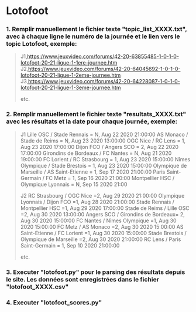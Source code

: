 # Lotofoot

### 1. Remplir manuellement le fichier texte "topic_list_XXXX.txt", avec à chaque ligne le numéro de la journée et le lien vers le topic Lotofoot, exemple:
  >J1,https://www.jeuxvideo.com/forums/42-20-63855485-1-0-1-0-lotofoot-20-21-ligue-1-1ere-journee.htm
  >J2,https://www.jeuxvideo.com/forums/42-20-64045692-1-0-1-0-lotofoot-20-21-ligue-1-2eme-journee.htm
  >J3,https://www.jeuxvideo.com/forums/42-20-64228087-1-0-1-0-lotofoot-20-21-ligue-1-3eme-journee.htm
  >
  >etc.
  
  
### 2. Remplir manuellement le fichier texte "resultats_XXXX.txt" avec les résultats et la date pour chaque journée, exemple:
  >J1
  >Lille OSC / Stade Rennais = N, Aug 22 2020 21:00:00
  >AS Monaco / Stade de Reims = N, Aug 23 2020 13:00:00
  >OGC Nice / RC Lens = 1, Aug 23 2020 17:00:00
  >Dijon FCO / Angers SCO = 2, Aug 22 2020 17:00:00
  >Girondins de Bordeaux / FC Nantes = N, Aug 21 2020 19:00:00
  >FC Lorient / RC Strasbourg = 1, Aug 23 2020 15:00:00
  >Nîmes Olympique / Stade Brestois = 1, Aug 23 2020 15:00:00
  >Olympique de Marseille / AS Saint-Etienne = 1, Sep 17 2020 21:00:00
  >Paris Saint-Germain / FC Metz = 1, Sep 16 2020 21:00:00
  >Montpellier HSC / Olympique Lyonnais = N, Sep 15 2020 21:00
  >
  >J2
  >RC Strasbourg / OGC Nice =2, Aug 29 2020 21:00:00
  >Olympique Lyonnais / Dijon FCO =1, Aug 28 2020 21:00:00
  >Stade Rennais / Montpellier HSC =1, Aug 29 2020 17:00:00
  >Stade de Reims / Lille OSC =2, Aug 30 2020 13:00:00
  >Angers SCO / Girondins de Bordeaux= 2, Aug 30 2020 15:00:00
  >FC Nantes / Nîmes Olympique =1, Aug 30 2020 15:00:00
  >FC Metz / AS Monaco =2, Aug 30 2020 15:00:00
  >AS Saint-Etienne / FC Lorient =1, Aug 30 2020 15:00:00
  >Stade Brestois / Olympique de Marseille =2, Aug 30 2020 21:00:00
  >RC Lens / Paris Saint-Germain = 1, Sep 10 2020 21:00:00
  >
  >etc.

  
### 3. Executer "lotofoot.py" pour le parsing des résultats depuis le site. Les données sont enregistrées dans le fichier "lotofoot_XXXX.csv"

### 4. Executer "lotofoot_scores.py"

